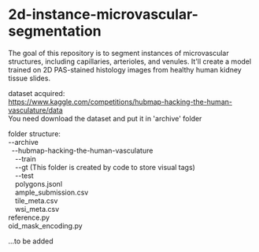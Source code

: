 # 2d-instance-microvascular-segmentation
The goal of this repository is to segment instances of microvascular structures, including capillaries, arterioles, and venules. It'll create a model trained on 2D PAS-stained histology images from healthy human kidney tissue slides.

dataset acquired:  
https://www.kaggle.com/competitions/hubmap-hacking-the-human-vasculature/data   
You need download the dataset and put it in 'archive' folder  

folder structure:  
--archive  
&ensp;--hubmap-hacking-the-human-vasculature  
&ensp;&ensp;--train  
&ensp;&ensp;--gt (This folder is created by code to store visual tags)  
&ensp;&ensp;--test  
&ensp;&ensp;polygons.jsonl  
&ensp;&ensp;ample_submission.csv  
&ensp;&ensp;tile_meta.csv  
&ensp;&ensp;wsi_meta.csv  
reference.py  
oid_mask_encoding.py  
  
…to be added  
    